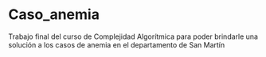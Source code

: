 # Caso_anemia
Trabajo final del curso de Complejidad Algorítmica para poder brindarle una solución a los casos de anemia en el departamento de San Martín
